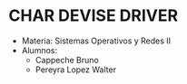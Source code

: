 # CHAR DEVISE DRIVER
* Materia: Sistemas Operativos y Redes II
* Alumnos: 
  - Cappeche Bruno
  - Pereyra Lopez Walter
